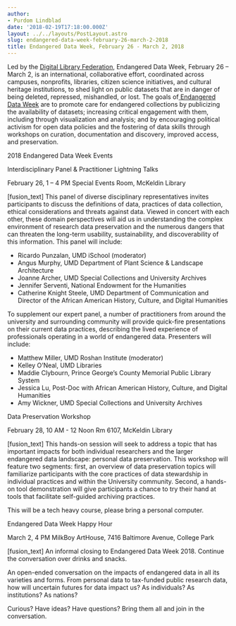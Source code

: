 ```yaml
---
author:
- Purdom Lindblad
date: '2018-02-19T17:18:00.000Z'
layout: ../../layouts/PostLayout.astro
slug: endangered-data-week-february-26-march-2-2018
title: Endangered Data Week, February 26 - March 2, 2018
---
```


Led by the [Digital Library Federation](https://www.diglib.org/), Endangered Data Week, February 26 – March 2, is an international, collaborative effort, coordinated across campuses, nonprofits, libraries, citizen science initiatives, and cultural heritage institutions, to shed light on public datasets that are in danger of being deleted, repressed, mishandled, or lost. The goals of[ Endangered Data Week](http://endangereddataweek.org/) are to promote care for endangered collections by publicizing the availability of datasets; increasing critical engagement with them, including through visualization and analysis; and by encouraging political activism for open data policies and the fostering of data skills through workshops on curation, documentation and discovery, improved access, and preservation.

2018 Endangered Data Week Events

Interdisciplinary Panel & Practitioner Lightning Talks

February 26, 1 – 4 PM Special Events Room, McKeldin Library

\[fusion_text] This panel of diverse disciplinary representatives invites participants to discuss the definitions of data, practices of data collection, ethical considerations and threats against data. Viewed in concert with each other, these domain perspectives will aid us in understanding the complex environment of research data preservation and the numerous dangers that can threaten the long-term usability, sustainability, and discoverability of this information. This panel will include:

- Ricardo Punzalan, UMD iSchool (moderator)
- Angus Murphy, UMD Department of Plant Science & Landscape Architecture
- Joanne Archer, UMD Special Collections and University Archives
- Jennifer Serventi, National Endowment for the Humanities
- Catherine Knight Steele, UMD Department of Communication and Director of the African American History, Culture, and Digital Humanities

To supplement our expert panel, a number of practitioners from around the university and surrounding community will provide quick-fire presentations on their current data practices, describing the lived experience of professionals operating in a world of endangered data. Presenters will include:

- Matthew Miller, UMD Roshan Institute (moderator)
- Kelley O’Neal, UMD Libraries
- Maddie Clybourn, Prince George’s County Memorial Public Library System
- Jessica Lu, Post-Doc with African American History, Culture, and Digital Humanities
- Amy Wickner, UMD Special Collections and University Archives

Data Preservation Workshop

February 28, 10 AM - 12 Noon Rm 6107, McKeldin Library

\[fusion_text] This hands-on session will seek to address a topic that has important impacts for both individual researchers and the larger endangered data landscape: personal data preservation. This workshop will feature two segments: first, an overview of data preservation topics will familiarize participants with the core practices of data stewardship in individual practices and within the University community. Second, a hands-on tool demonstration will give participants a chance to try their hand at tools that facilitate self-guided archiving practices.

This will be a tech heavy course, please bring a personal computer.

Endangered Data Week Happy Hour

March 2, 4 PM MilkBoy ArtHouse, 7416 Baltimore Avenue, College Park

\[fusion_text] An informal closing to Endangered Data Week 2018. Continue the conversation over drinks and snacks.

An open-ended conversation on the impacts of endangered data in all its varieties and forms. From personal data to tax-funded public research data, how will uncertain futures for data impact us? As individuals? As institutions? As nations?

Curious? Have ideas? Have questions? Bring them all and join in the conversation.